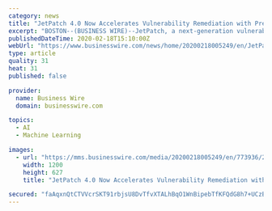 ```yaml
---
category: news
title: "JetPatch 4.0 Now Accelerates Vulnerability Remediation with Predictive Machine Learning"
excerpt: "BOSTON--(BUSINESS WIRE)--JetPatch, a next-generation vulnerability remediation cloud platform, today released JetPatch 4.0, which adds machine learning and intelligent workflow automation capabilities to ensure that an organization’s systems are appropriately patched. This latest release minimizes the time it takes to remediate a ..."
publishedDateTime: 2020-02-18T15:10:00Z
webUrl: "https://www.businesswire.com/news/home/20200218005249/en/JetPatch-4.0-Accelerates-Vulnerability-Remediation-Predictive-Machine"
type: article
quality: 31
heat: 31
published: false

provider:
  name: Business Wire
  domain: businesswire.com

topics:
  - AI
  - Machine Learning

images:
  - url: "https://mms.businesswire.com/media/20200218005249/en/773936/23/JetPatch_Logo.jpg"
    width: 1200
    height: 627
    title: "JetPatch 4.0 Now Accelerates Vulnerability Remediation with Predictive Machine Learning"

secured: "faAqxnQtCTVVcrSKT91rbjsU8DvTfvXTALhBqO1WnBipebTfKFQdG8h7+UCzBeaj/YXsCWPUf1RBeKJPy05/Ib1I+sEkgIugQqu28DQ2aWCqR8+ACu/oVse/5XppSVWJZIroNi7jypUwJzhf8aOil3K1/kOLiRiH2HIZiyhQjB4dG3rUxnbIyzSesSAgTPPxWCyQ8lwLU/4mdeXaBRYdttCYoN2esSWsKH08PZSYe8y8zc4R6/UKAg9ExK9gCTCh1SoVJ/pI6X/v54G06XjneMvh9gPc1edGlVbkNRiDcXzvt2QQefeo/34idgH075+x;FP/M6yz7YJSdO8WVMwPC/Q=="
---
```


